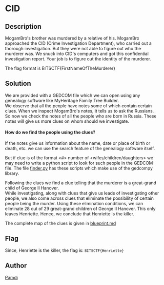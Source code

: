 # CID

## Description
MogamBro's brother was murdered by a relative of his. MogamBro approached the CID (Crime Investigation Department), who carried out a thorough investigation. But they were not able to figure out who the murderer was. We snuck into CID's computers and got this confidential investigation report. Your job is to figure out the identity of the murderer.

The flag format is BITSCTF{FirstNameOfTheMurderer}

## Solution
We are provided with a GEDCOM file which we can open using any genealogy software like MyHeritage Family Tree Builder. <br>
We observe that all the people have notes some of which contain certain clues. When we inspect MogamBro's notes, it tells us to ask the Russians.
So now we check the notes of all the people who are born in Russia. These notes will give us more clues on whom should we investigate.

#### How do we find the people using the clues?
If the notes give us information about the name, date or place of birth or death, etc. we can use the search feature of the genealogy software itself.

But if clue is of the format <#> number of <wifes/children/daughters> we may need to write a python script to look for such people in the GEDCOM file.
The file [finder.py](finder.py) has these scripts which make use of the gedcompy library.

Following the clues we find a clue telling that the murderer is a great-grand child of George II Hanover. <br>
While investigating, along with clues that give us leads of investigating other people, we also come across clues that 
eliminate the possibility of certain people being the murder. Using these elimination conditions, we can eliminate 28 out of 
29 great-grand children of George II Hanover. This only leaves Henriette. Hence, we conclude that Henriette is the killer.

The complete map of the clues is given in [blueprint.md](blueprint.md)

## Flag
Since, Henriette is the killer, the flag is:
```BITSCTF{Henriette}```

## Author
[Pamdi](https://github.com/pamdi8888)
